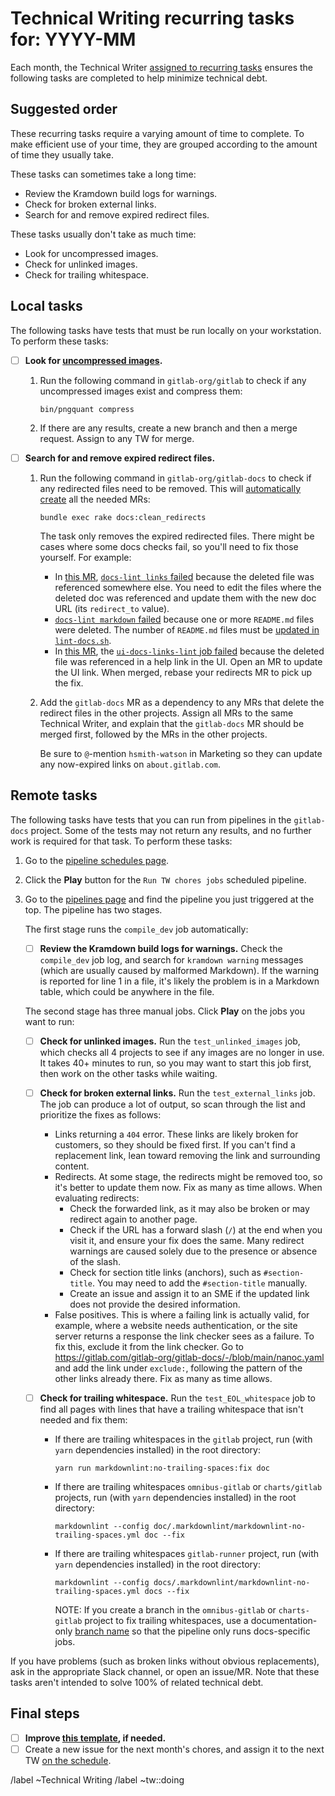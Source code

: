 # Technical Writing recurring tasks for: YYYY-MM

Each month, the Technical Writer [assigned to recurring tasks](https://about.gitlab.com/handbook/engineering/ux/technical-writing/#regularly-scheduled-tasks)
ensures the following tasks are completed to help minimize technical debt.

## Suggested order

These recurring tasks require a varying amount of time to complete. To make efficient use of your time, they are grouped according to the amount of time they usually take.

These tasks can sometimes take a long time:

- Review the Kramdown build logs for warnings.
- Check for broken external links.
- Search for and remove expired redirect files.

These tasks usually don't take as much time:

- Look for uncompressed images.
- Check for unlinked images.
- Check for trailing whitespace.

## Local tasks

The following tasks have tests that must be run locally on your workstation. To perform these tasks:

- [ ] **Look for [uncompressed images](https://docs.gitlab.com/ce/development/documentation/styleguide/index.html#compress-images).**

  1. Run the following command in `gitlab-org/gitlab` to check if any uncompressed images exist
     and compress them:

     ```shell
     bin/pngquant compress
     ```

  1. If there are any results, create a new branch and then a merge request.
     Assign to any TW for merge.

- [ ] **Search for and remove expired redirect files.**

  1. Run the following command in `gitlab-org/gitlab-docs` to check if any redirected
     files need to be removed. This will
     [automatically create](https://gitlab.com/gitlab-org/gitlab-docs/-/blob/main/doc/raketasks.md#clean-up-redirects)
     all the needed MRs:

     ```shell
     bundle exec rake docs:clean_redirects
     ```

     The task only removes the expired redirected files. There might be cases
     where some docs checks fail, so you'll need to fix those yourself. For example:
     - In [this MR](https://gitlab.com/gitlab-org/gitlab/-/merge_requests/68139), [`docs-lint links` failed](https://gitlab.com/gitlab-org/gitlab/-/jobs/1501259729)
       because the deleted file was referenced somewhere else. You need to edit
       the files where the deleted doc was referenced and update them with the
       new doc URL (its `redirect_to` value).
     - [`docs-lint markdown` failed](https://gitlab.com/gitlab-org/gitlab/-/jobs/1501259728)
       because one or more `README.md` files were deleted. The number of `README.md` files must
       be [updated in `lint-docs.sh`](https://gitlab.com/gitlab-org/gitlab/-/blob/4280e2f335ca4d425d607826fffce080381abe4c/scripts/lint-doc.sh#L70).
     - In [this MR](https://gitlab.com/gitlab-org/gitlab/-/merge_requests/83832), the [`ui-docs-links-lint` job failed](https://gitlab.com/gitlab-org/gitlab/-/jobs/2263919454) because the deleted file was referenced in a help link in the UI.
       Open an MR to update the UI link. When merged, rebase your redirects MR to pick up the fix.
  1. Add the `gitlab-docs` MR as a dependency to any MRs that delete the redirect files
     in the other projects. Assign all MRs to the same Technical Writer, and explain that the
     `gitlab-docs` MR should be merged first, followed by the MRs in the other projects.

     Be sure to `@`-mention `hsmith-watson` in Marketing so they can update any now-expired links on
     `about.gitlab.com`.

## Remote tasks

The following tasks have tests that you can run from pipelines in the `gitlab-docs` project.
Some of the tests may not return any results, and no further work is required for that
task. To perform these tasks:

1. Go to the [pipeline schedules page](https://gitlab.com/gitlab-org/gitlab-docs/-/pipeline_schedules).
1. Click the **Play** button for the `Run TW chores jobs` scheduled pipeline.
1. Go to the [pipelines page](https://gitlab.com/gitlab-org/gitlab-docs/-/pipelines)
   and find the pipeline you just triggered at the top. The pipeline has two stages.

   The first stage runs the `compile_dev` job automatically:

   - [ ] **Review the Kramdown build logs for warnings.** Check the `compile_dev`
     job log, and search for `kramdown warning` messages (which are usually caused
     by malformed Markdown). If the warning is reported for line 1 in a file, it's
     likely the problem is in a Markdown table, which could be anywhere in the file.

   The second stage has three manual jobs. Click **Play** on the jobs you want to run:

   - [ ] **Check for unlinked images.** Run the `test_unlinked_images` job, which checks
     all 4 projects to see if any images are no longer in use. It takes 40+ minutes
     to run, so you may want to start this job first, then work on the other tasks
     while waiting.
   - [ ] **Check for broken external links.** Run the `test_external_links` job. The job
     can produce a lot of output, so scan through the list and prioritize the fixes as follows:

     - Links returning a `404` error. These links are likely broken
       for customers, so they should be fixed first. If you can't find a replacement
       link, lean toward removing the link and surrounding content.
     - Redirects. At some stage, the redirects might be removed too, so it's better
       to update them now. Fix as many as time allows. When evaluating redirects:
       - Check the forwarded link, as it may also
         be broken or may redirect again to another page.
       - Check if the URL has a forward slash (`/`) at the end when you visit it, and ensure your fix does the same.
         Many redirect warnings are caused solely due to the presence or absence of the slash.
       - Check for section title links (anchors), such as
         `#section-title`. You may need to add the `#section-title` manually.
       - Create an issue and assign it to an SME if the updated link does not provide
         the desired information.
     - False positives. This is where a failing link is actually valid, for example,
       where a website needs authentication, or the site server returns a response
       the link checker sees as a failure. To fix this, exclude it from
       the link checker. Go to <https://gitlab.com/gitlab-org/gitlab-docs/-/blob/main/nanoc.yaml>
       and add the link under `exclude:`, following the pattern of the other links
       already there. Fix as many as time allows.

   - [ ] **Check for trailing whitespace.** Run the `test_EOL_whitespace` job to
     find all pages with lines that have a trailing whitespace that isn't needed and fix them:

     - If there are trailing whitespaces in the `gitlab` project, run (with `yarn` dependencies installed) in the root directory:

       ```shell
       yarn run markdownlint:no-trailing-spaces:fix doc
       ```

     - If there are trailing whitespaces `omnibus-gitlab` or `charts/gitlab` projects, run (with `yarn` dependencies installed) in the root
       directory:

       ```shell
       markdownlint --config doc/.markdownlint/markdownlint-no-trailing-spaces.yml doc --fix
       ```

     - If there are trailing whitespaces `gitlab-runner` project, run (with `yarn` dependencies installed) in the root directory:

       ```shell
       markdownlint --config docs/.markdownlint/markdownlint-no-trailing-spaces.yml docs --fix
       ```

       NOTE:
       If you create a branch in the `omnibus-gitlab` or `charts-gitlab` project to fix trailing whitespaces, use a documentation-only [branch name](https://docs.gitlab.com/ee/development/documentation/#branch-naming) so that the pipeline only runs docs-specific jobs.

If you have problems (such as broken links without obvious replacements), ask in the appropriate
Slack channel, or open an issue/MR. Note that these tasks aren't intended to solve 100% of related
technical debt.

## Final steps

- [ ] **Improve [this template](https://gitlab.com/gitlab-org/technical-writing/-/blob/main/.gitlab/issue_templates/tw-monthly-tasks.md), if needed.**
- [ ] Create a new issue for the next month's chores, and assign it to the next TW
  [on the schedule](https://about.gitlab.com/handbook/engineering/ux/technical-writing/#regularly-scheduled-tasks).

/label ~Technical Writing
/label ~tw::doing
